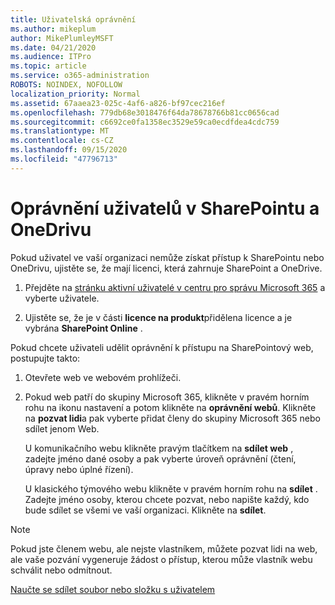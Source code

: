 ```yaml
---
title: Uživatelská oprávnění
ms.author: mikeplum
author: MikePlumleyMSFT
ms.date: 04/21/2020
ms.audience: ITPro
ms.topic: article
ms.service: o365-administration
ROBOTS: NOINDEX, NOFOLLOW
localization_priority: Normal
ms.assetid: 67aaea23-025c-4af6-a826-bf97cec216ef
ms.openlocfilehash: 779db68e3018476f64da78678766b81cc0656cad
ms.sourcegitcommit: c6692ce0fa1358ec3529e59ca0ecdfdea4cdc759
ms.translationtype: MT
ms.contentlocale: cs-CZ
ms.lasthandoff: 09/15/2020
ms.locfileid: "47796713"
---
```

# <a name="user-permissions-in-sharepoint-and-onedrive"></a>Oprávnění uživatelů v SharePointu a OneDrivu

Pokud uživatel ve vaší organizaci nemůže získat přístup k SharePointu nebo OneDrivu, ujistěte se, že mají licenci, která zahrnuje SharePoint a OneDrive. 
  
1. Přejděte na [stránku aktivní uživatelé v centru pro správu Microsoft 365](https://portal.office.com/adminportal/home#/users) a vyberte uživatele. 
    
2. Ujistěte se, že je v části **licence na produkt**přidělena licence a je vybrána **SharePoint Online** . 
    
 Pokud chcete uživateli udělit oprávnění k přístupu na SharePointový web, postupujte takto: 
  
1. Otevřete web ve webovém prohlížeči.
    
2. Pokud web patří do skupiny Microsoft 365, klikněte v pravém horním rohu na ikonu nastavení a potom klikněte na **oprávnění webů**. Klikněte na **pozvat lidi**a pak vyberte přidat členy do skupiny Microsoft 365 nebo sdílet jenom Web. 
    
    U komunikačního webu klikněte pravým tlačítkem na **sdílet web** , zadejte jméno dané osoby a pak vyberte úroveň oprávnění (čtení, úpravy nebo úplné řízení). 
    
    U klasického týmového webu klikněte v pravém horním rohu na **sdílet** . Zadejte jméno osoby, kterou chcete pozvat, nebo napište každý, kdo bude sdílet se všemi ve vaší organizaci. Klikněte na **sdílet**.
    
> [!NOTE]
> Pokud jste členem webu, ale nejste vlastníkem, můžete pozvat lidi na web, ale vaše pozvání vygeneruje žádost o přístup, kterou může vlastník webu schválit nebo odmítnout. 
  
[Naučte se sdílet soubor nebo složku s uživatelem](https://go.microsoft.com/fwlink/?linkid=533408)
  

